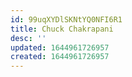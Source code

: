 ```yaml
---
id: 99uqXYDlSKNtYQ0NFI6R1
title: Chuck Chakrapani
desc: ''
updated: 1644961726957
created: 1644961726957
---
```


